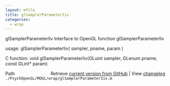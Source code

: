 ```yaml
---
layout: mfile
title: glSamplerParameterIiv
categories:
  - wrap
---
```


glSamplerParameterIiv  Interface to OpenGL function glSamplerParameterIiv

usage:  glSamplerParameterIiv\( sampler, pname, param \)

C function:  void glSamplerParameterIiv\(GLuint sampler, GLenum pname, const GLint\* param\)


<div class="code_header" style="text-align:right;">
  <span style="float:left;">Path&nbsp;&nbsp;</span> <span class="counter">Retrieve <a href=
  "https://raw.github.com/Psychtoolbox-3/Psychtoolbox-3/beta/./PsychOpenGL/MOGL/wrap/glSamplerParameterIiv.m">current version from GitHub</a> | View <a href=
  "https://github.com/Psychtoolbox-3/Psychtoolbox-3/commits/beta/./PsychOpenGL/MOGL/wrap/glSamplerParameterIiv.m">changelog</a></span>
</div>
<div class="code">
  <code>./PsychOpenGL/MOGL/wrap/glSamplerParameterIiv.m</code>
</div>
